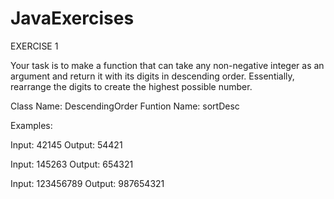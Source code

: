 # JavaExercises

EXERCISE 1 

Your task is to make a function that can take any non-negative integer as an argument and return it with its digits in descending order. 
Essentially, rearrange the digits to create the highest possible number.

Class Name: DescendingOrder
Funtion Name: sortDesc

Examples:

Input: 42145        Output: 54421

Input: 145263       Output: 654321

Input: 123456789    Output: 987654321
